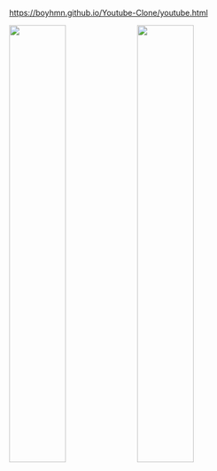 https://boyhmn.github.io/Youtube-Clone/youtube.html

<img src="https://user-images.githubusercontent.com/95138038/208999220-979dfdf9-60e8-41f9-8b35-8057fb3ae0b9.png" width="45%"></img> <img src="https://user-images.githubusercontent.com/95138038/208999276-3fb9448e-5447-4694-869e-8fd22ce6c3c1.png" width="45%"></img> 
